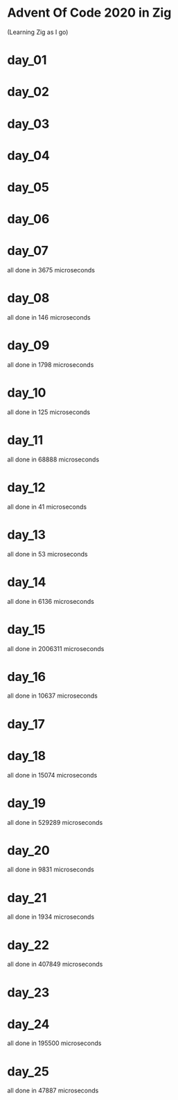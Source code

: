 # Advent Of Code 2020 in Zig
(Learning Zig as I go)
# day_01
# day_02
# day_03
# day_04
# day_05
# day_06
# day_07
all done in 3675 microseconds
# day_08
all done in 146 microseconds
# day_09
all done in 1798 microseconds
# day_10
all done in 125 microseconds
# day_11
all done in 68888 microseconds
# day_12
all done in 41 microseconds
# day_13
all done in 53 microseconds
# day_14
all done in 6136 microseconds
# day_15
all done in 2006311 microseconds
# day_16
all done in 10637 microseconds
# day_17
# day_18
all done in 15074 microseconds
# day_19
all done in 529289 microseconds
# day_20
all done in 9831 microseconds
# day_21
all done in 1934 microseconds
# day_22
all done in 407849 microseconds
# day_23
# day_24
all done in 195500 microseconds
# day_25
all done in 47887 microseconds
